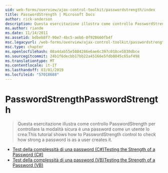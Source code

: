 ```yaml
---
uid: web-forms/overview/ajax-control-toolkit/passwordstrength/index
title: PasswordStrength | Microsoft Docs
author: rick-anderson
description: Questa esercitazione illustra come controllo PasswordStrength per controllare la modalità sicura è una password come un utente lo crea.
ms.author: riande
ms.date: 11/14/2011
ms.assetid: bdbeb8f7-90e7-4bc5-aeb6-0f928660fb4f
msc.legacyurl: /web-forms/overview/ajax-control-toolkit/passwordstrength
msc.type: chapter
ms.openlocfilehash: 08a4dab55e5084286e6ae6c397c018ce5030dbce
ms.sourcegitcommit: 24b1f6decbb17bb22a45166e5fdb0845c65af498
ms.translationtype: MT
ms.contentlocale: it-IT
ms.lasthandoff: 03/01/2019
ms.locfileid: "57018688"
---
```

<a name="passwordstrength"></a><span data-ttu-id="6ee80-103">PasswordStrength</span><span class="sxs-lookup"><span data-stu-id="6ee80-103">PasswordStrength</span></span>
====================
> <span data-ttu-id="6ee80-104">Questa esercitazione illustra come controllo PasswordStrength per controllare la modalità sicura è una password come un utente lo crea.</span><span class="sxs-lookup"><span data-stu-id="6ee80-104">This tutorial shows how to PasswordStrength control to check how strong a password is as a user creates it.</span></span>


- [<span data-ttu-id="6ee80-105">Test della complessità di una password (C#)</span><span class="sxs-lookup"><span data-stu-id="6ee80-105">Testing the Strength of a Password (C#)</span></span>](testing-the-strength-of-a-password-cs.md)
- [<span data-ttu-id="6ee80-106">Test della complessità di una password (VB)</span><span class="sxs-lookup"><span data-stu-id="6ee80-106">Testing the Strength of a Password (VB)</span></span>](testing-the-strength-of-a-password-vb.md)
